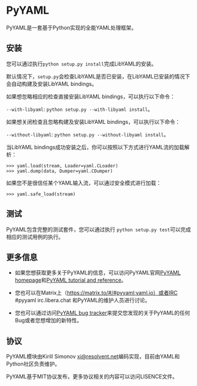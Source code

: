 PyYAML
======

PyYAML是一套基于Python实现的全能YAML处理框架。

## 安装

您可以通过执行`python setup.py install`完成LibYAML的安装。

默认情况下，`setup.py`会检查LibYAML是否已安装，在LibYAML已安装的情况下会自动构建及安装LibYAML bindings。

如果想忽略相应的检查直接安装LibYAML bindings，可以执行以下命令：

`--with-libyaml`: `python setup.py --with-libyaml install`。

如果想关闭检查且忽略构建及安装LibYAML bindings，可以执行以下命令：

`--without-libyaml`: `python setup.py --without-libyaml install`。

当LibYAML bindings成功安装之后，你可以按照以下方式进行YAML流的加载解析：

    >>> yaml.load(stream, Loader=yaml.CLoader)
    >>> yaml.dump(data, Dumper=yaml.CDumper)

如果您不是很信任某个YAML输入流，可以通过安全模式进行加载：

    >>> yaml.safe_load(stream)

## 测试

PyYAML包含完整的测试套件，您可以通过执行 `python setup.py test`可以完成相应的测试用例的执行。

## 更多信息

* 如果您想获取更多关于PyYAML的信息，可以访问PyYAML官网[PyYAML homepage](https://github.com/yaml/pyyaml)和[PyYAML tutorial and reference](http://pyyaml.org/wiki/PyYAMLDocumentation)。
  
* 您也可以在Matrix上（https://matrix.to/#/#pyyaml:yaml.io）或者IRC #pyyaml irc.libera.chat 和PyYAML的维护人员进行讨论。
  
* 您也可以通过访问[PyYAML bug tracker](https://github.com/yaml/pyyaml/issues)来提交您发现的关于PyYAML的任何Bug或者您想增加的新特性。

## 协议

PyYAML模块由Kirill Simonov <xi@resolvent.net>编码实现，目前由YAML和Python社区负责维护。

PyYAML基于MIT协议发布，更多协议相关的内容可以访问LISENCE文件。
